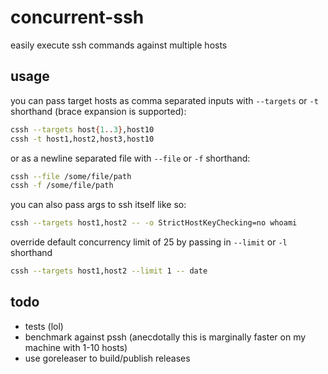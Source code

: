 # concurrent-ssh
easily execute ssh commands against multiple hosts

## usage
you can pass target hosts as comma separated inputs with `--targets` or `-t` shorthand (brace expansion is supported):
```bash
cssh --targets host{1..3},host10
cssh -t host1,host2,host3,host10
```

or as a newline separated file with `--file` or `-f` shorthand:
```bash
cssh --file /some/file/path
cssh -f /some/file/path
```

you can also pass args to ssh itself like so:
```bash
cssh --targets host1,host2 -- -o StrictHostKeyChecking=no whoami
```

override default concurrency limit of 25 by passing in `--limit` or `-l` shorthand
```bash
cssh --targets host1,host2 --limit 1 -- date
```

## todo
- tests (lol)
- benchmark against pssh (anecdotally this is marginally faster on my machine with 1-10 hosts)
- use goreleaser to build/publish releases
